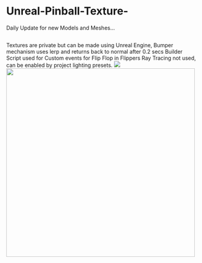 # Unreal-Pinball-Texture-
Daily Update for new Models and Meshes...
##
Textures are private but can be made using Unreal Engine,
Bumper mechanism uses lerp and returns back to normal after 0.2 secs
Builder Script used for Custom events for Flip Flop in Flippers
Ray Tracing not used, can be enabled by project lighting presets.
<img align="left" alt="" width="500px" src="https://drive.google.com/drive/u/0/my-drive" />
<img src="./myimage.jpg">

